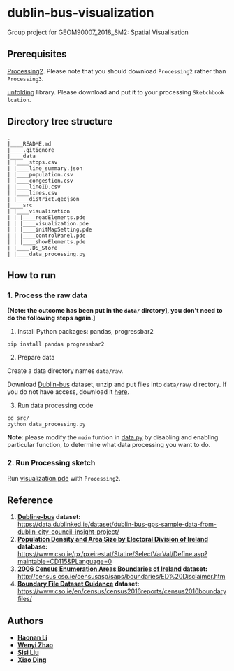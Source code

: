 # dublin-bus-visualization

Group project for GEOM90007\_2018\_SM2: Spatial Visualisation

## Prerequisites

[Processing2](https://processing.org/download/). Please note that you should download `Processing2` rather than `Processing3`.


[unfolding](https://github.com/tillnagel/unfolding) library. Please download and put it to your processing `Sketchbook lcation`.

## Directory tree structure
```
.
|____README.md
|____.gitignore
|____data
| |____stops.csv
| |____line_summary.json
| |____population.csv
| |____congestion.csv
| |____lineID.csv
| |____lines.csv
| |____district.geojson
|____src
| |____visualization
| | |____readElements.pde
| | |____visualization.pde
| | |____initMapSetting.pde
| | |____controlPanel.pde
| | |____showElements.pde
| |____.DS_Store
| |____data_processing.py
``` 

## How to run

### 1. Process the raw data 
**[Note: the outcome has been put in the ```data/``` dirctory], you don't need to do the following steps again.]**


1) Install Python packages: pandas, progressbar2

```
pip install pandas progressbar2
```
2) Prepare data

Create a data directory names `data/raw`.

Download [Dublin-bus](https://drive.google.com/file/d/1H6GdnppX5Emd2sT8Eid4iEVe2lrLV-o6/view?usp=sharing) dataset, unzip and put files into `data/raw/` directory. If you do not have access, download it [here](https://data.dublinked.ie/dataset/dublin-bus-gps-sample-data-from-dublin-city-council-insight-project/).

3) Run data processing code

```
cd src/
python data_processing.py
```

**Note**: please modify the `main` funtion in [data.py](https://github.com/haonan-li/dublin-bus-visulization/blob/master/src/data.py) by disabling and enabling particular function, to determine what data processing you want to do.

### 2. Run Processing sketch

Run [visualization.pde](https://github.com/haonan-li/dublin-bus-visualization/blob/master/src/visulization/visulization.pde) with `Processing2`.

## Reference

1. **[Dubline-bus](https://data.dublinked.ie/dataset/dublin-bus-gps-sample-data-from-dublin-city-council-insight-project/) dataset:**  
https://data.dublinked.ie/dataset/dublin-bus-gps-sample-data-from-dublin-city-council-insight-project/  
2. **[Population Density and Area Size by Electoral Division of Ireland](https://www.cso.ie/px/pxeirestat/Statire/SelectVarVal/Define.asp?maintable=CD115&PLanguage=0) database:**  
https://www.cso.ie/px/pxeirestat/Statire/SelectVarVal/Define.asp?maintable=CD115&PLanguage=0  
3. **[2006 Census Enumeration Areas Boundaries of Ireland](http://census.cso.ie/censusasp/saps/boundaries/ED%20Disclaimer.htm) dataset:**  
http://census.cso.ie/censusasp/saps/boundaries/ED%20Disclaimer.htm 
4. **[Boundary File Dataset Guidance](https://www.cso.ie/en/census/census2016reports/census2016boundaryfiles/) dataset:**  
https://www.cso.ie/en/census/census2016reports/census2016boundaryfiles/

## Authors

* **[Haonan Li](https://github.com/haonan-li)**
* **[Wenyi Zhao](https://github.com/PeggyZWY)**
* **[Sisi Liu](https://github.com/thinine)** 
* **[Xiao Ding](https://github.com/NeoDing)**



